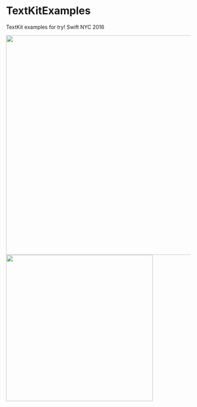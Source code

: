 # TextKitExamples
TextKit examples for try! Swift NYC 2016

<img src="https://github.com/kishikawakatsumi/TextKitExamples/raw/master/math.png" style="width: 600px;" width='600px'></img>
<br>
<img src="https://github.com/kishikawakatsumi/TextKitExamples/raw/master/bulletpoint.png" style="width: 400px;" width='400px'></img>

